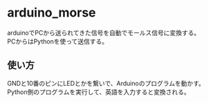 # arduino_morse
arduinoでPCから送られてきた信号を自動でモールス信号に変換する。  
PCからはPythonを使って送信する。  

## 使い方
GNDと10番のピンにLEDとかを繋いで、Arduinoのプログラムを動かす。  
Python側のプログラムを実行して、英語を入力すると変換される。
